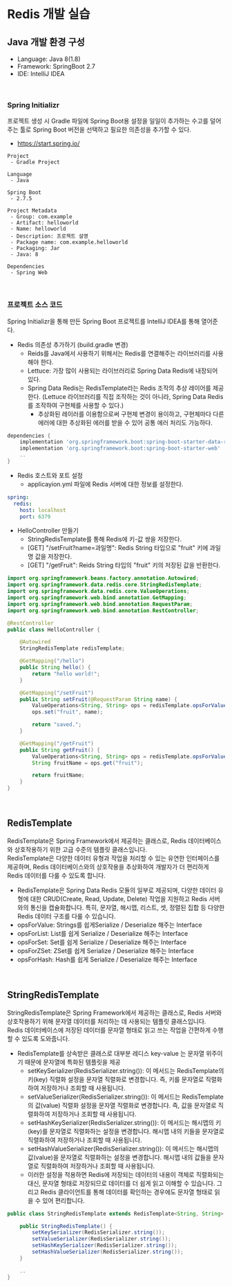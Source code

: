 # Redis 개발 실습

## Java 개발 환경 구성

 - Language: Java 8(1.8)
 - Framework: SpringBoot 2.7
 - IDE: IntelliJ IDEA

<br/>

### Spring Initializr

프로젝트 생성 시 Gradle 파일에 Spring Boot용 설정을 일일이 추가하는 수고를 덜어주는 툴로 Spring Boot 버전을 선택하고 필요한 의존성을 추가할 수 있다.  
 - https://start.spring.io/
```
Project
 - Gradle Project

Language
 - Java

Spring Boot
 - 2.7.5

Project Metadata
 - Group: com.example
 - Artifact: helloworld
 - Name: helloworld
 - Description: 프로젝트 설명
 - Package name: com.example.helloworld
 - Packaging: Jar
 - Java: 8

Dependencies
 - Spring Web
```

<br/>

### 프로젝트 소스 코드

Spring Initializr을 통해 만든 Spring Boot 프로젝트를 IntelliJ IDEA를 통해 열어준다.  

 - Redis 의존성 추가하기 (build.gradle 변경)
    - Reids를 Java에서 사용하기 위해서는 Redis를 연결해주는 라이브러리를 사용해야 한다.
    - Lettuce: 가장 많이 사용되는 라이브러리로 Spring Data Redis에 내장되어 있다.
    - Spring Data Redis는 RedisTemplate라는 Redis 조작의 추상 레이어를 제공한다. (Lettuce 라이브러리를 직접 조작하는 것이 아니라, Spring Data Redis를 조작하여 구현체를 사용할 수 있다.)
        - 추상화된 레이러를 이용함으로써 구현체 변경이 용이하고, 구현체마다 다른 에러에 대한 추상화된 에러를 받을 수 있어 공통 에러 처리도 가능하다.
```build.gradle
dependencies {
	implementation 'org.springframework.boot:spring-boot-starter-data-redis'
	implementation 'org.springframework.boot:spring-boot-starter-web'
	..
}
```

 - Redis 호스트와 포트 설정
    - applicayion.yml 파일에 Redis 서버에 대한 정보를 설정한다.
```yml
spring:
  redis:
    host: localhost
    port: 6379
```

 - HelloController 만들기
    - StringRedisTemplate를 통해 Redis에 키-값 쌍을 저장한다.
    - [GET] "/setFruit?name=과일명": Redis String 타입으로 "fruit" 키에 과일명 값을 저장한다.
    - [GET] "/getFruit": Reids String 타입의 "fruit" 키의 저장된 값을 반환한다.
```Java
import org.springframework.beans.factory.annotation.Autowired;
import org.springframework.data.redis.core.StringRedisTemplate;
import org.springframework.data.redis.core.ValueOperations;
import org.springframework.web.bind.annotation.GetMapping;
import org.springframework.web.bind.annotation.RequestParam;
import org.springframework.web.bind.annotation.RestController;

@RestController
public class HelloController {

    @Autowired
    StringRedisTemplate redisTemplate;

    @GetMapping("/hello")
    public String hello() {
        return "hello world!";
    }

    @GetMapping("/setFruit")
    public String setFruit(@RequestParam String name) {
        ValueOperations<String, String> ops = redisTemplate.opsForValue();
        ops.set("fruit", name);

        return "saved.";
    }

    @GetMapping("/getFruit")
    public String getFruit() {
        ValueOperations<String, String> ops = redisTemplate.opsForValue();
        String fruitName = ops.get("fruit");

        return fruitName;
    }
}
```

<br/>

## RedisTemplate

RedisTemplate은 Spring Framework에서 제공하는 클래스로, Redis 데이터베이스와 상호작용하기 위한 고급 수준의 템플릿 클래스입니다.  
RedisTemplate은 다양한 데이터 유형과 작업을 처리할 수 있는 유연한 인터페이스를 제공하며, Redis 데이터베이스와의 상호작용을 추상화하여 개발자가 더 편리하게 Redis 데이터를 다룰 수 있도록 합니다.  
 - RedisTemplate은 Spring Data Redis 모듈의 일부로 제공되며, 다양한 데이터 유형에 대한 CRUD(Create, Read, Update, Delete) 작업을 지원하고 Redis 서버와의 통신을 캡슐화합니다. 특히, 문자열, 해시맵, 리스트, 셋, 정렬된 집합 등 다양한 Redis 데이터 구조를 다룰 수 있습니다.
 - opsForValue: Strings를 쉽게Serialize / Deserialize 해주는 Interface
 - opsForList: List를 쉽게 Serialize / Deserialize 해주는 Interface
 - opsForSet: Set를 쉽게 Serialize / Deserialize 해주는 Interface
 - opsForZSet: ZSet를 쉽게 Serialize / Deserialize 해주는 Interface
 - opsForHash: Hash를 쉽게 Serialize / Deserialize 해주는 Interface

<br/>

## StringRedisTemplate
StringRedisTemplate은 Spring Framework에서 제공하는 클래스로, Redis 서버와 상호작용하기 위해 문자열 데이터를 처리하는 데 사용되는 템플릿 클래스입니다.  
Redis 데이터베이스에 저장된 데이터를 문자열 형태로 읽고 쓰는 작업을 간편하게 수행할 수 있도록 도와줍니다.  
 - RedisTemplate를 상속받은 클래스로 대부분 레디스 key-value 는 문자열 위주이기 때문에 문자열에 특화된 템플릿을 제공
    - setKeySerializer(RedisSerializer.string()): 이 메서드는 RedisTemplate의 키(key) 직렬화 설정을 문자열 직렬화로 변경합니다. 즉, 키를 문자열로 직렬화하여 저장하거나 조회할 때 사용됩니다.
    - setValueSerializer(RedisSerializer.string()): 이 메서드는 RedisTemplate의 값(value) 직렬화 설정을 문자열 직렬화로 변경합니다. 즉, 값을 문자열로 직렬화하여 저장하거나 조회할 때 사용됩니다.
    - setHashKeySerializer(RedisSerializer.string()): 이 메서드는 해시맵의 키(key)를 문자열로 직렬화하는 설정을 변경합니다. 해시맵 내의 키들을 문자열로 직렬화하여 저장하거나 조회할 때 사용됩니다.
    - setHashValueSerializer(RedisSerializer.string()): 이 메서드는 해시맵의 값(value)을 문자열로 직렬화하는 설정을 변경합니다. 해시맵 내의 값들을 문자열로 직렬화하여 저장하거나 조회할 때 사용됩니다.
    - 이러한 설정을 적용하면 Redis에 저장되는 데이터의 내용이 객체로 직렬화되는 대신, 문자열 형태로 저장되므로 데이터를 더 쉽게 읽고 이해할 수 있습니다. 그리고 Redis 클라이언트를 통해 데이터를 확인하는 경우에도 문자열 형태로 읽을 수 있어 편리합니다.
```Java
public class StringRedisTemplate extends RedisTemplate<String, String> {

	public StringRedisTemplate() {
		setKeySerializer(RedisSerializer.string());
		setValueSerializer(RedisSerializer.string());
		setHashKeySerializer(RedisSerializer.string());
		setHashValueSerializer(RedisSerializer.string());
	}

    ..
}
```